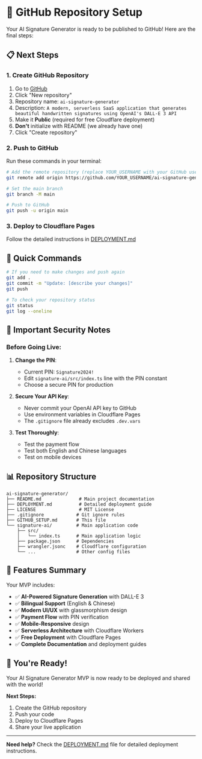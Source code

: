 # 🚀 GitHub Repository Setup

Your AI Signature Generator is ready to be published to GitHub! Here are the final steps:

## 📋 Next Steps

### 1. Create GitHub Repository

1. Go to [GitHub](https://github.com)
2. Click "New repository"
3. Repository name: `ai-signature-generator`
4. Description: `A modern, serverless SaaS application that generates beautiful handwritten signatures using OpenAI's DALL-E 3 API`
5. Make it **Public** (required for free Cloudflare deployment)
6. **Don't** initialize with README (we already have one)
7. Click "Create repository"

### 2. Push to GitHub

Run these commands in your terminal:

```bash
# Add the remote repository (replace YOUR_USERNAME with your GitHub username)
git remote add origin https://github.com/YOUR_USERNAME/ai-signature-generator.git

# Set the main branch
git branch -M main

# Push to GitHub
git push -u origin main
```

### 3. Deploy to Cloudflare Pages

Follow the detailed instructions in [DEPLOYMENT.md](./DEPLOYMENT.md)

## 🎯 Quick Commands

```bash
# If you need to make changes and push again
git add .
git commit -m "Update: [describe your changes]"
git push

# To check your repository status
git status
git log --oneline
```

## 🔑 Important Security Notes

### Before Going Live:

1. **Change the PIN**: 
   - Current PIN: `Signature2024!`
   - Edit `signature-ai/src/index.ts` line with the PIN constant
   - Choose a secure PIN for production

2. **Secure Your API Key**:
   - Never commit your OpenAI API key to GitHub
   - Use environment variables in Cloudflare Pages
   - The `.gitignore` file already excludes `.dev.vars`

3. **Test Thoroughly**:
   - Test the payment flow
   - Test both English and Chinese languages
   - Test on mobile devices

## 📊 Repository Structure

```
ai-signature-generator/
├── README.md              # Main project documentation
├── DEPLOYMENT.md          # Detailed deployment guide
├── LICENSE                # MIT License
├── .gitignore            # Git ignore rules
├── GITHUB_SETUP.md       # This file
└── signature-ai/         # Main application code
    ├── src/
    │   └── index.ts      # Main application logic
    ├── package.json      # Dependencies
    ├── wrangler.jsonc    # Cloudflare configuration
    └── ...               # Other config files
```

## 🌟 Features Summary

Your MVP includes:

- ✅ **AI-Powered Signature Generation** with DALL-E 3
- ✅ **Bilingual Support** (English & Chinese)
- ✅ **Modern UI/UX** with glassmorphism design
- ✅ **Payment Flow** with PIN verification
- ✅ **Mobile-Responsive** design
- ✅ **Serverless Architecture** with Cloudflare Workers
- ✅ **Free Deployment** with Cloudflare Pages
- ✅ **Complete Documentation** and deployment guides

## 🎉 You're Ready!

Your AI Signature Generator MVP is now ready to be deployed and shared with the world! 

**Next Steps:**
1. Create the GitHub repository
2. Push your code
3. Deploy to Cloudflare Pages
4. Share your live application

---

**Need help?** Check the [DEPLOYMENT.md](./DEPLOYMENT.md) file for detailed deployment instructions. 